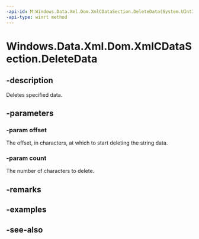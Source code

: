 ```yaml
---
-api-id: M:Windows.Data.Xml.Dom.XmlCDataSection.DeleteData(System.UInt32,System.UInt32)
-api-type: winrt method
---
```


<!-- Method syntax
public void DeleteData(System.UInt32 offset, System.UInt32 count)
-->

# Windows.Data.Xml.Dom.XmlCDataSection.DeleteData

## -description
Deletes specified data.

## -parameters
### -param offset
The offset, in characters, at which to start deleting the string data.

### -param count
The number of characters to delete.

## -remarks

## -examples

## -see-also
